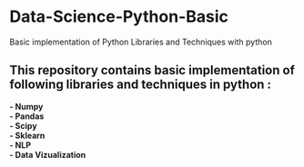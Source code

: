 # Data-Science-Python-Basic
Basic implementation of Python Libraries and Techniques with python
## This repository contains basic implementation of following libraries and techniques in python :
   **- Numpy**<br/>
   **- Pandas**<br/>
   **- Scipy**<br/>
   **- Sklearn**<br/>
   **- NLP**<br/>
   **- Data Vizualization**<br/>
